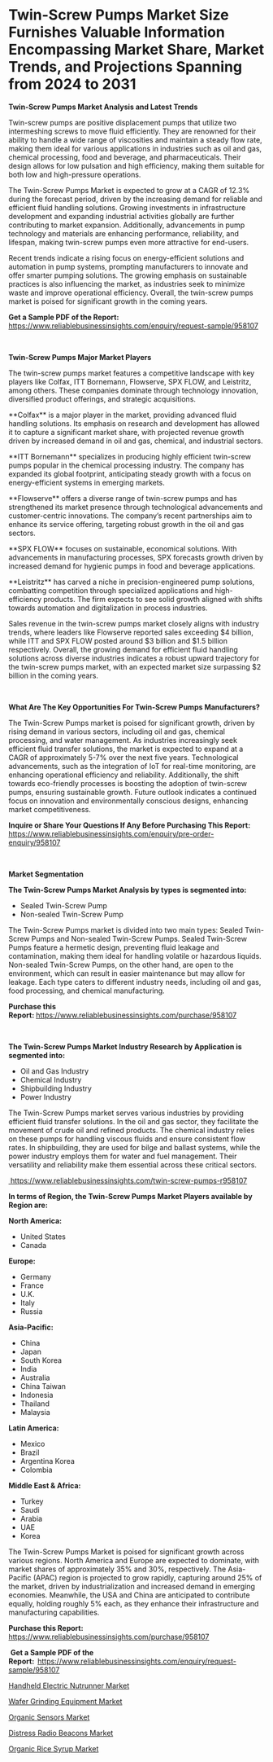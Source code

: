 <p><h1>Twin-Screw Pumps Market Size Furnishes Valuable Information Encompassing Market Share, Market Trends, and Projections Spanning from 2024 to 2031</h1></p><p><strong>Twin-Screw Pumps Market Analysis and Latest Trends</strong></p>
<p><p>Twin-screw pumps are positive displacement pumps that utilize two intermeshing screws to move fluid efficiently. They are renowned for their ability to handle a wide range of viscosities and maintain a steady flow rate, making them ideal for various applications in industries such as oil and gas, chemical processing, food and beverage, and pharmaceuticals. Their design allows for low pulsation and high efficiency, making them suitable for both low and high-pressure operations.</p><p>The Twin-Screw Pumps Market is expected to grow at a CAGR of 12.3% during the forecast period, driven by the increasing demand for reliable and efficient fluid handling solutions. Growing investments in infrastructure development and expanding industrial activities globally are further contributing to market expansion. Additionally, advancements in pump technology and materials are enhancing performance, reliability, and lifespan, making twin-screw pumps even more attractive for end-users.</p><p>Recent trends indicate a rising focus on energy-efficient solutions and automation in pump systems, prompting manufacturers to innovate and offer smarter pumping solutions. The growing emphasis on sustainable practices is also influencing the market, as industries seek to minimize waste and improve operational efficiency. Overall, the twin-screw pumps market is poised for significant growth in the coming years.</p></p>
<p><strong>Get a Sample PDF of the Report:&nbsp;</strong> <a href="https://www.reliablebusinessinsights.com/enquiry/request-sample/958107?utm_campaign=112&utm_medium=2&utm_source=Github&utm_content=ia&utm_term=18102024&utm_id=twin-screw-pumps">https://www.reliablebusinessinsights.com/enquiry/request-sample/958107</a></p>
<p>&nbsp;</p>
<p><strong>Twin-Screw Pumps Major Market Players</strong></p>
<p><p>The twin-screw pumps market features a competitive landscape with key players like Colfax, ITT Bornemann, Flowserve, SPX FLOW, and Leistritz, among others. These companies dominate through technology innovation, diversified product offerings, and strategic acquisitions. </p><p>**Colfax** is a major player in the market, providing advanced fluid handling solutions. Its emphasis on research and development has allowed it to capture a significant market share, with projected revenue growth driven by increased demand in oil and gas, chemical, and industrial sectors. </p><p>**ITT Bornemann** specializes in producing highly efficient twin-screw pumps popular in the chemical processing industry. The company has expanded its global footprint, anticipating steady growth with a focus on energy-efficient systems in emerging markets. </p><p>**Flowserve** offers a diverse range of twin-screw pumps and has strengthened its market presence through technological advancements and customer-centric innovations. The company’s recent partnerships aim to enhance its service offering, targeting robust growth in the oil and gas sectors.</p><p>**SPX FLOW** focuses on sustainable, economical solutions. With advancements in manufacturing processes, SPX forecasts growth driven by increased demand for hygienic pumps in food and beverage applications. </p><p>**Leistritz** has carved a niche in precision-engineered pump solutions, combatting competition through specialized applications and high-efficiency products. The firm expects to see solid growth aligned with shifts towards automation and digitalization in process industries.</p><p>Sales revenue in the twin-screw pumps market closely aligns with industry trends, where leaders like Flowserve reported sales exceeding $4 billion, while ITT and SPX FLOW posted around $3 billion and $1.5 billion respectively. Overall, the growing demand for efficient fluid handling solutions across diverse industries indicates a robust upward trajectory for the twin-screw pumps market, with an expected market size surpassing $2 billion in the coming years.</p></p>
<p>&nbsp;</p>
<p><strong>What Are The Key Opportunities For Twin-Screw Pumps Manufacturers?</strong></p>
<p><p>The Twin-Screw Pumps market is poised for significant growth, driven by rising demand in various sectors, including oil and gas, chemical processing, and water management. As industries increasingly seek efficient fluid transfer solutions, the market is expected to expand at a CAGR of approximately 5-7% over the next five years. Technological advancements, such as the integration of IoT for real-time monitoring, are enhancing operational efficiency and reliability. Additionally, the shift towards eco-friendly processes is boosting the adoption of twin-screw pumps, ensuring sustainable growth. Future outlook indicates a continued focus on innovation and environmentally conscious designs, enhancing market competitiveness.</p></p>
<p><strong>Inquire or Share Your Questions If Any Before Purchasing This Report:</strong> <a href="https://www.reliablebusinessinsights.com/enquiry/pre-order-enquiry/958107?utm_campaign=112&utm_medium=2&utm_source=Github&utm_content=ia&utm_term=18102024&utm_id=twin-screw-pumps">https://www.reliablebusinessinsights.com/enquiry/pre-order-enquiry/958107</a></p>
<p>&nbsp;</p>
<p><strong>Market Segmentation</strong></p>
<p><strong>The Twin-Screw Pumps Market Analysis by types is segmented into:</strong></p>
<p><ul><li>Sealed Twin-Screw Pump</li><li>Non-sealed Twin-Screw Pump</li></ul></p>
<p><p>The Twin-Screw Pumps market is divided into two main types: Sealed Twin-Screw Pumps and Non-sealed Twin-Screw Pumps. Sealed Twin-Screw Pumps feature a hermetic design, preventing fluid leakage and contamination, making them ideal for handling volatile or hazardous liquids. Non-sealed Twin-Screw Pumps, on the other hand, are open to the environment, which can result in easier maintenance but may allow for leakage. Each type caters to different industry needs, including oil and gas, food processing, and chemical manufacturing.</p></p>
<p><strong>Purchase this Report:&nbsp;</strong><a href="https://www.reliablebusinessinsights.com/purchase/958107?utm_campaign=112&utm_medium=2&utm_source=Github&utm_content=ia&utm_term=18102024&utm_id=twin-screw-pumps">https://www.reliablebusinessinsights.com/purchase/958107</a></p>
<p>&nbsp;</p>
<p><strong>The Twin-Screw Pumps Market Industry Research by Application is segmented into:</strong></p>
<p><ul><li>Oil and Gas Industry</li><li>Chemical Industry</li><li>Shipbuilding Industry</li><li>Power Industry</li></ul></p>
<p><p>The Twin-Screw Pumps market serves various industries by providing efficient fluid transfer solutions. In the oil and gas sector, they facilitate the movement of crude oil and refined products. The chemical industry relies on these pumps for handling viscous fluids and ensure consistent flow rates. In shipbuilding, they are used for bilge and ballast systems, while the power industry employs them for water and fuel management. Their versatility and reliability make them essential across these critical sectors.</p></p>
<p><a href="https://www.reliablebusinessinsights.com/twin-screw-pumps-r958107?utm_campaign=112&utm_medium=2&utm_source=Github&utm_content=ia&utm_term=18102024&utm_id=twin-screw-pumps">&nbsp;https://www.reliablebusinessinsights.com/twin-screw-pumps-r958107</a></p>
<p><strong>In terms of Region, the Twin-Screw Pumps Market Players available by Region are:</strong></p>
<p>
    <p> <strong> North America: </strong>
        <ul>
            <li>United States</li>
            <li>Canada</li>
        </ul>
        </p> 
    <p> <strong> Europe: </strong>
        <ul>
            <li>Germany</li>
            <li>France</li>
            <li>U.K.</li>
            <li>Italy</li>
            <li>Russia</li>
        </ul>
        </p> 
    <p> <strong> Asia-Pacific: </strong>
        <ul>
            <li>China</li>
            <li>Japan</li>
            <li>South Korea</li>
            <li>India</li>
            <li>Australia</li>
            <li>China Taiwan</li>
            <li>Indonesia</li>
            <li>Thailand</li>
            <li>Malaysia</li>
        </ul>
        </p> 
    <p> <strong> Latin America: </strong>
        <ul>
            <li>Mexico</li>
            <li>Brazil</li>
            <li>Argentina Korea</li>
            <li>Colombia</li>
        </ul>
        </p> 
    <p> <strong> Middle East & Africa: </strong>
        <ul>
            <li>Turkey</li>
            <li>Saudi</li>
            <li>Arabia</li>
            <li>UAE</li>
            <li>Korea</li>
        </ul>
    </p>
    </p>
<p><p>The Twin-Screw Pumps Market is poised for significant growth across various regions. North America and Europe are expected to dominate, with market shares of approximately 35% and 30%, respectively. The Asia-Pacific (APAC) region is projected to grow rapidly, capturing around 25% of the market, driven by industrialization and increased demand in emerging economies. Meanwhile, the USA and China are anticipated to contribute equally, holding roughly 5% each, as they enhance their infrastructure and manufacturing capabilities.</p></p>
<p><strong>Purchase this Report: </strong><a href="https://www.reliablebusinessinsights.com/purchase/958107?utm_campaign=112&utm_medium=2&utm_source=Github&utm_content=ia&utm_term=18102024&utm_id=twin-screw-pumps">https://www.reliablebusinessinsights.com/purchase/958107</a></p>
<p>&nbsp;<strong>Get a Sample PDF of the Report:&nbsp;&nbsp;</strong><a href="https://www.reliablebusinessinsights.com/enquiry/request-sample/958107?utm_campaign=112&utm_medium=2&utm_source=Github&utm_content=ia&utm_term=18102024&utm_id=twin-screw-pumps">https://www.reliablebusinessinsights.com/enquiry/request-sample/958107</a></p>
<p><strong></strong></p>
<p><p><a href="https://github.com/khloet8sawender/Market-Research-Report-List-1/blob/main/handheld-electric-nutrunner-market.md?utm_campaign=112&utm_medium=2&utm_source=Github&utm_content=ia&utm_term=18102024&utm_id=twin-screw-pumps">Handheld Electric Nutrunner Market</a></p><p><a href="https://issuu.com/reportprime-2/docs/wafer-grinding-equipment-market-siz_3fbe44d649b328?utm_campaign=112&utm_medium=2&utm_source=Github&utm_content=ia&utm_term=18102024&utm_id=twin-screw-pumps">Wafer Grinding Equipment Market</a></p><p><a href="https://www.linkedin.com/pulse/exploring-organic-sensors-market-dynamics-global-trends-future-kuhkf?utm_campaign=112&utm_medium=2&utm_source=Github&utm_content=ia&utm_term=18102024&utm_id=twin-screw-pumps">Organic Sensors Market</a></p><p><a href="https://issuu.com/reportprime-2/docs/distress-radio-beacons-market-size-_93cb088846b4e7?utm_campaign=112&utm_medium=2&utm_source=Github&utm_content=ia&utm_term=18102024&utm_id=twin-screw-pumps">Distress Radio Beacons Market</a></p><p><a href="https://www.linkedin.com/pulse/analyzing-global-organic-rice-syrup-market-growth-prospects-mwwvc?utm_campaign=112&utm_medium=2&utm_source=Github&utm_content=ia&utm_term=18102024&utm_id=twin-screw-pumps">Organic Rice Syrup Market</a></p></p>